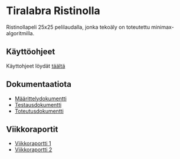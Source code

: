 # Tiralabra Ristinolla

Ristinollapeli 25x25 pelilaudalla, jonka tekoäly on toteutettu minimax-algoritmilla.

## Käyttöohjeet

Käyttohjeet löydät [täältä](./Dokumentaatio/kayttoohje.md)

## Dokumentaatiota

- [Määrittelydokumentti](/Dokumentaatio/maarittelydokumentti.md)
- [Testausdokumentti](/Dokumentaatio/testausdokumentti.md)
- [Toteutusdokumentti](/Dokumentaatio/toteutusdokumentti.md)

## Viikkoraportit
- [Viikkoraportti 1](/Dokumentaatio/Viikkoraportit/viikkoraportti1.md)
- [Viikkoraportti 2](/Dokumentaatio/Viikkoraportit/viikkoraportti2.md)
